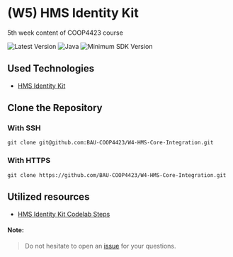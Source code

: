 # (W5) HMS Identity Kit
5th week content of COOP4423 course

![Latest Version](https://img.shields.io/badge/latestVersion-1.0-yellow) ![Java](https://img.shields.io/badge/language-java-blue) ![Minimum SDK Version](https://img.shields.io/badge/minSDK-21-orange)

## Used Technologies
- <a href="https://developer.huawei.com/consumer/en/hms/huawei-identitykit/" target="_blank">HMS Identity Kit</a>

## Clone the Repository

### With SSH
```
git clone git@github.com:BAU-COOP4423/W4-HMS-Core-Integration.git
```

### With HTTPS
```
git clone https://github.com/BAU-COOP4423/W4-HMS-Core-Integration.git
```

## Utilized resources
- <a href="https://developer.huawei.com/consumer/en/codelab/HMSIdentityKit/index.html#0">HMS Identity Kit Codelab Steps</a>





#### Note:
> Do not hesitate to open an <a href="https://github.com/BAU-COOP4423/W3-MVVM-Retrofit/issues" target="_blank">issue</a> for your questions.


